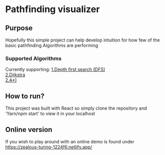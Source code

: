 # Pathfinding visualizer

## Purpose

Hopefully this simple project can help develop intuition for how few of the basic pathfinding Algorithms are performing

### Supported Algorithms

Currently supporting:
[1.Depth first search (DFS)](https://en.wikipedia.org/wiki/Depth-first_search)  
[2.Dijkstra](https://en.wikipedia.org/wiki/Dijkstra%27s_algorithm)  
[2.A\*)](https://en.wikipedia.org/wiki/A*_search_algorithm)  

## How to run?

This project was built with React so simply clone the repository and 'Yarn/npm start' to view it in your localhost

## Online version

If you wish to play around with an online demo is found under https://zealous-turing-1224f6.netlify.app/
